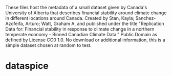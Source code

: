 These files host the metadata of a small dataset given by Canada's University of Alberta that describes financial stability around climate change in different locations around Canada. Created by Stan, Kayla; Sanchez-Azofeifa, Arturo; Watt, Graham A, and published under the title "Replication Data for: Financial stability in response to climate change in a northern temperate economy - Binned Canadian Climate Data." Public Domain as defined by License CC0 1.0.
No download or additional information, this is a simple dataset chosen at random to test.
# dataspice

